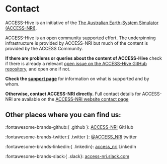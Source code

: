 # Contact

ACCESS-Hive is an initiative of the [The Australian Earth-System Simulator (ACCESS-NRI)][access-about].

ACCESS-Hive is an open community supported effort. The underpinning infrastructure is provided by ACCESS-NRI but much of the content is provided by the ACCESS Community.

**If there are problems or queries about the content of ACCESS-Hive** check if there is already a relevant [open issue on the ACCESS-Hive GitHub repository][issues], and open one if not.

**Check the [support page][support]** for information on what is supported and by whom.

**Otherwise, contact ACCESS-NRI directly.** Full contact details for ACCESS-NRI are available on the [ACCESS-NRI website contact page][access-contact]

## Other places where you can find us:

:fontawesome-brands-github:{ .github }: [ACCESS-NRI](https://github.com/ACCESS-NRI) GitHub

:fontawesome-brands-twitter:{ .twitter }: [@ACCESS_NRI](https://twitter.com/ACCESS_NRI) twitter

:fontawesome-brands-linkedin:{ .linkedin}: [access_nri](https://www.linkedin.com/in/access-nri) LinkedIn
    
:fontawesome-brands-slack:{ .slack}: [access-nri.slack.com](https://access-nri.slack.com)

[access-about]: https://www.access-nri.org.au/about/what-is-access-nri/
[access-contact]: https://www.access-nri.org.au/contact/
[issues]: https://github.com/ACCESS-Hive/ACCESS-docs/issues
[support]: support.md